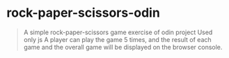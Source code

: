 # rock-paper-scissors-odin

> A simple rock-paper-scissors game exercise of odin project
>Used only js
>A player can play the game 5 times, and the result of each game and the overall game will be displayed on the browser console.